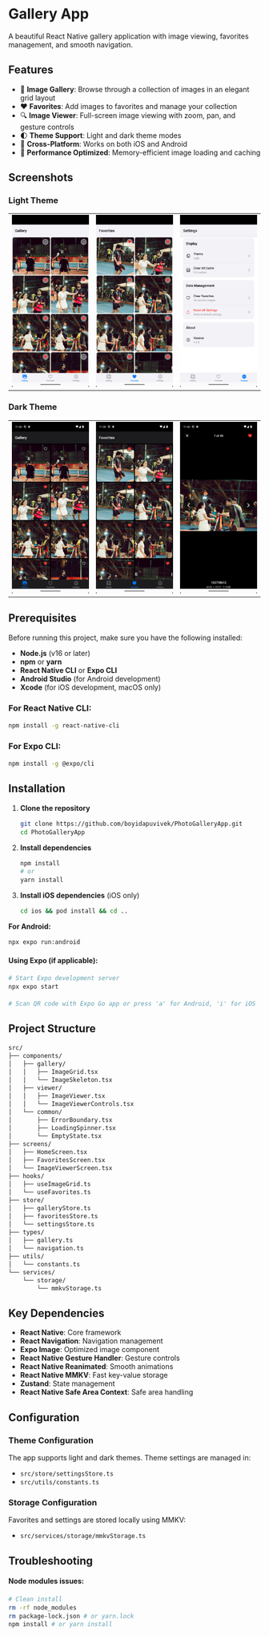 # Gallery App

A beautiful React Native gallery application with image viewing, favorites management, and smooth navigation.

## Features

- 📱 **Image Gallery**: Browse through a collection of images in an elegant grid layout
- ❤️ **Favorites**: Add images to favorites and manage your collection
- 🔍 **Image Viewer**: Full-screen image viewing with zoom, pan, and gesture controls
- 🌓 **Theme Support**: Light and dark theme modes
- 📱 **Cross-Platform**: Works on both iOS and Android
- 🎯 **Performance Optimized**: Memory-efficient image loading and caching

## Screenshots

### Light Theme

<table>
  <tr>
    <td><img src="./ss/gallery-light.png" alt="Gallery Light" width="200"/></td>
    <td><img src="./ss/favourite-light.png" alt="Favorites Light" width="200"/></td>
    <td><img src="./ss/setting-light.png" alt="Settings Light" width="200"/></td>
  </tr>
</table>

### Dark Theme

<table>
  <tr>
    <td><img src="./ss/gallery-dark.png" alt="Gallery Dark" width="200"/></td>
    <td><img src="./ss/favourite-dark.png" alt="Favorites Dark" width="200"/></td>
    <td><img src="./ss/image-preview.png" alt="Image Viewer" width="200"/></td>
  </tr>
</table>


## Prerequisites

Before running this project, make sure you have the following installed:

- **Node.js** (v16 or later)
- **npm** or **yarn**
- **React Native CLI** or **Expo CLI**
- **Android Studio** (for Android development)
- **Xcode** (for iOS development, macOS only)

### For React Native CLI:
```bash
npm install -g react-native-cli
```

### For Expo CLI:
```bash
npm install -g @expo/cli
```

## Installation

1. **Clone the repository**
   ```bash
   git clone https://github.com/boyidapuvivek/PhotoGalleryApp.git
   cd PhotoGalleryApp
   ```

2. **Install dependencies**
   ```bash
   npm install
   # or
   yarn install
   ```

3. **Install iOS dependencies** (iOS only)
   ```bash
   cd ios && pod install && cd ..
   ```

**For Android:**
```bash
npx expo run:android

```

#### Using Expo (if applicable):

```bash
# Start Expo development server
npx expo start

# Scan QR code with Expo Go app or press 'a' for Android, 'i' for iOS
```

## Project Structure

```
src/
├── components/
│   ├── gallery/
│   │   ├── ImageGrid.tsx
│   │   └── ImageSkeleton.tsx
│   ├── viewer/
│   │   ├── ImageViewer.tsx
│   │   └── ImageViewerControls.tsx
│   └── common/
│       ├── ErrorBoundary.tsx
│       ├── LoadingSpinner.tsx
│       └── EmptyState.tsx
├── screens/
│   ├── HomeScreen.tsx
│   ├── FavoritesScreen.tsx
│   └── ImageViewerScreen.tsx
├── hooks/
│   ├── useImageGrid.ts
│   └── useFavorites.ts
├── store/
│   ├── galleryStore.ts
│   ├── favoritesStore.ts
│   └── settingsStore.ts
├── types/
│   ├── gallery.ts
│   └── navigation.ts
├── utils/
│   └── constants.ts
└── services/
    └── storage/
        └── mmkvStorage.ts
```

## Key Dependencies

- **React Native**: Core framework
- **React Navigation**: Navigation management
- **Expo Image**: Optimized image component
- **React Native Gesture Handler**: Gesture controls
- **React Native Reanimated**: Smooth animations
- **React Native MMKV**: Fast key-value storage
- **Zustand**: State management
- **React Native Safe Area Context**: Safe area handling

## Configuration

### Theme Configuration
The app supports light and dark themes. Theme settings are managed in:
- `src/store/settingsStore.ts`
- `src/utils/constants.ts`

### Storage Configuration
Favorites and settings are stored locally using MMKV:
- `src/services/storage/mmkvStorage.ts`

## Troubleshooting

#### Node modules issues:
```bash
# Clean install
rm -rf node_modules
rm package-lock.json # or yarn.lock
npm install # or yarn install
```
